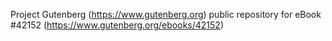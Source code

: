 Project Gutenberg (https://www.gutenberg.org) public repository for eBook #42152 (https://www.gutenberg.org/ebooks/42152)
